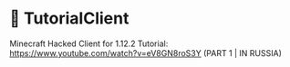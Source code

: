 # 🥳 TutorialClient
Minecraft Hacked Client for 1.12.2
Tutorial: https://www.youtube.com/watch?v=eV8GN8roS3Y (PART 1 | IN RUSSIA)
